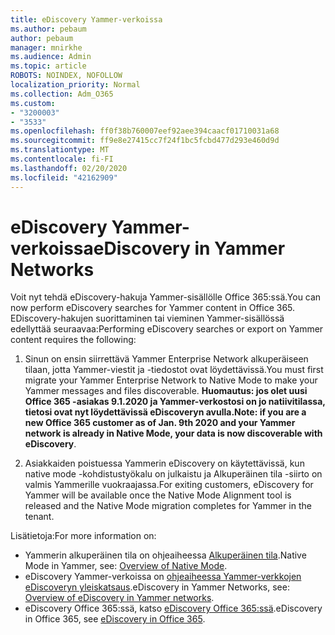 ```yaml
---
title: eDiscovery Yammer-verkoissa
ms.author: pebaum
author: pebaum
manager: mnirkhe
ms.audience: Admin
ms.topic: article
ROBOTS: NOINDEX, NOFOLLOW
localization_priority: Normal
ms.collection: Adm_O365
ms.custom:
- "3200003"
- "3533"
ms.openlocfilehash: ff0f38b760007eef92aee394caacf01710031a68
ms.sourcegitcommit: ff9e8e27415cc7f24f1bc5fcbd477d293e460d9d
ms.translationtype: MT
ms.contentlocale: fi-FI
ms.lasthandoff: 02/20/2020
ms.locfileid: "42162909"
---
```

# <a name="ediscovery-in-yammer-networks"></a><span data-ttu-id="02790-102">eDiscovery Yammer-verkoissa</span><span class="sxs-lookup"><span data-stu-id="02790-102">eDiscovery in Yammer Networks</span></span>

<span data-ttu-id="02790-103">Voit nyt tehdä eDiscovery-hakuja Yammer-sisällölle Office 365:ssä.</span><span class="sxs-lookup"><span data-stu-id="02790-103">You can now perform eDiscovery searches for Yammer content in Office 365.</span></span>  <span data-ttu-id="02790-104">EDiscovery-hakujen suorittaminen tai vieminen Yammer-sisällössä edellyttää seuraavaa:</span><span class="sxs-lookup"><span data-stu-id="02790-104">Performing eDiscovery searches or export on Yammer content requires the following:</span></span>

1. <span data-ttu-id="02790-105">Sinun on ensin siirrettävä Yammer Enterprise Network alkuperäiseen tilaan, jotta Yammer-viestit ja -tiedostot ovat löydettävissä.</span><span class="sxs-lookup"><span data-stu-id="02790-105">You must first migrate your Yammer Enterprise Network to Native Mode to make your Yammer messages and files discoverable.</span></span> <span data-ttu-id="02790-106">**Huomautus: jos olet uusi Office 365 -asiakas 9.1.2020 ja Yammer-verkostosi on jo natiivitilassa, tietosi ovat nyt löydettävissä eDiscoveryn avulla.**</span><span class="sxs-lookup"><span data-stu-id="02790-106">**Note: if you are a new Office 365 customer as of Jan. 9th 2020 and your Yammer network is already in Native Mode, your data is now discoverable with eDiscovery**.</span></span>

2. <span data-ttu-id="02790-107">Asiakkaiden poistuessa Yammerin eDiscovery on käytettävissä, kun native mode -kohdistustyökalu on julkaistu ja Alkuperäinen tila -siirto on valmis Yammerille vuokraajassa.</span><span class="sxs-lookup"><span data-stu-id="02790-107">For exiting customers, eDiscovery for Yammer will be available once the Native Mode Alignment tool is released and the Native Mode migration completes for Yammer in the tenant.</span></span>

<span data-ttu-id="02790-108">Lisätietoja:</span><span class="sxs-lookup"><span data-stu-id="02790-108">For more information on:</span></span>

- <span data-ttu-id="02790-109">Yammerin alkuperäinen tila on ohjeaiheessa [Alkuperäinen tila](https://docs.microsoft.com/yammer/configure-your-yammer-network/overview-native-mode).</span><span class="sxs-lookup"><span data-stu-id="02790-109">Native Mode in Yammer, see: [Overview of Native Mode](https://docs.microsoft.com/yammer/configure-your-yammer-network/overview-native-mode).</span></span>
- <span data-ttu-id="02790-110">eDiscovery Yammer-verkoissa on [ohjeaiheessa Yammer-verkkojen eDiscoveryn yleiskatsaus](https://docs.microsoft.com/en-us/yammer/manage-security-and-compliance/overview-of-ediscovery).</span><span class="sxs-lookup"><span data-stu-id="02790-110">eDiscovery in Yammer Networks, see: [Overview of eDiscovery in Yammer networks](https://docs.microsoft.com/en-us/yammer/manage-security-and-compliance/overview-of-ediscovery).</span></span>
- <span data-ttu-id="02790-111">eDiscovery Office 365:ssä, katso [eDiscovery Office 365:ssä](https://docs.microsoft.com/en-us/microsoft-365/compliance/ediscovery).</span><span class="sxs-lookup"><span data-stu-id="02790-111">eDiscovery in Office 365, see [eDiscovery in Office 365](https://docs.microsoft.com/en-us/microsoft-365/compliance/ediscovery).</span></span>
